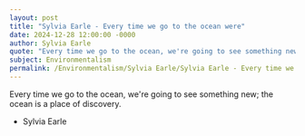 ```yaml
---
layout: post
title: "Sylvia Earle - Every time we go to the ocean were"
date: 2024-12-28 12:00:00 -0000
author: Sylvia Earle
quote: "Every time we go to the ocean, we're going to see something new; the ocean is a place of discovery."
subject: Environmentalism
permalink: /Environmentalism/Sylvia Earle/Sylvia Earle - Every time we go to the ocean were
---
```


Every time we go to the ocean, we're going to see something new; the ocean is a place of discovery.

- Sylvia Earle
